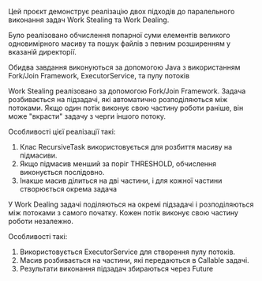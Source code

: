 Цей проєкт демонструє реалізацію двох підходів до паралельного виконання задач Work Stealing та Work Dealing.

Було реалізовано обчислення попарної суми елементів великого одновимірного масиву та пошук файлів з певним розширенням у вказаній директорії.

Обидва завдання виконуються за допомогою Java з використанням Fork/Join Framework, ExecutorService, та пулу потоків

Work Stealing реалізовано за допомогою Fork/Join Framework. Задача розбивається на підзадачі, які автоматично розподіляються між потоками. Якщо один потік виконує свою частину роботи раніше, він може "вкрасти" задачу з черги іншого потоку.

Особливості цієї реалізації такі:

1. Клас RecursiveTask використовується для розбиття масиву на підмасиви.
2. Якщо підмасив менший за поріг THRESHOLD, обчислення виконується послідовно.
3. Інакше масив ділиться на дві частини, і для кожної частини створюється окрема задача

У Work Dealing задачі поділяються на окремі підзадачі і розподіляються між потоками з самого початку. Кожен потік виконує свою частину роботи незалежно.

Особливості такі:

1. Використовується ExecutorService для створення пулу потоків.
2. Масив розбивається на частини, які передаються в Callable задачі.
3. Результати виконання підзадач збираються через Future